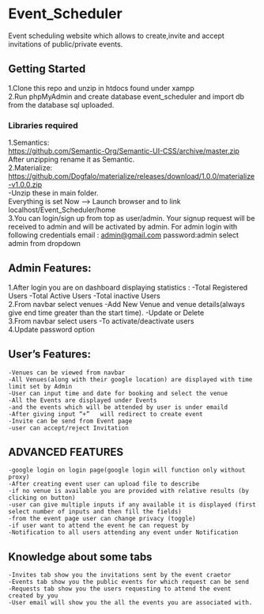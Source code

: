 # Event_Scheduler
Event scheduling website which allows to create,invite and accept invitations of public/private events.
## Getting Started
1.Clone this repo and unzip in htdocs found under xampp<br>
2.Run phpMyAdmin and create database event_scheduler and import db from the database sql uploaded.
### Libraries required
1.Semantics: <br>
https://github.com/Semantic-Org/Semantic-UI-CSS/archive/master.zip<br>After unzipping rename it as Semantic.<br>
2.Materialize: <br>
https://github.com/Dogfalo/materialize/releases/download/1.0.0/materialize-v1.0.0.zip<br>
-Unzip these in main folder.
<br>
Everything is set Now -->
Launch browser and to link localhost/Event_Scheduler/home<br>
3.You can login/sign up from top as user/admin.
Your signup request will be received to admin and will be activated by admin.
For admin login with following credentials
	email : admin@gmail.com
	password:admin
	select admin from dropdown
## Admin Features:
1.After login you are on dashboard  displaying statistics :
	-Total Registered Users
	-Total Active Users
	-Total inactive Users<br>
2.From navbar select venues
	-Add New Venue and venue details(always give end time greater than the start time).
	-Update or Delete<br>
3.From navbar select users
	-To activate/deactivate users<br>
4.Update password option

			
## User’s Features:
	-Venues can be viewed from navbar
	-All Venues(along with their google location) are displayed with time limit set by Admin
	-User can input time and date for booking and select the venue
	-All the Events are displayed under Events
	-and the events which will be attended by user is under emaild
	-After giving input “+”   will redirect to create event
	-Invite can be send from Event page
	-user can accept/reject Invitation
## ADVANCED FEATURES
	-google login on login page(google login will function only without proxy)
	-After creating event user can upload file to describe 
	-if no venue is available you are provided with relative results (by clicking on button)
	-user can give multiple inputs if any available it is displayed (first select number of inputs and then fill the fields)
	-from the event page user can change privacy (toggle)
	-if user want to attend the event he can request by 
	-Notification to all users attending any event under Notification

## Knowledge about some tabs
	-Invites tab show you the invitations sent by the event craetor
	-Events tab show you the public events for which request can be send
	-Requests tab show you the users requesting to attend the event created by you
	-User email will show you the all the events you are associated with.
